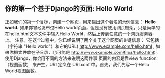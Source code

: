 ## 你的第一个基于Django的页面: Hello World

正如我们的第一个目标，创建一个网页，用来输出这个著名的示例信息：
**Hello world.**
如果你曾经发布过Hello world页面，但是没有使用网页框架，只是简单的在hello.html文本文件中输入Hello World，然后上传到任意的一个网页服务器上。 注意，在这个过程中，你已经说明了两个关于这个网页的关键信息： 它包括（字符串 "Hello world"）和它的URL( http://www.example.com/hello.html , 如果你把文件放在子目录，也可能是 http://www.example.com/files/hello.html)。 
使用Django，你会用不同的方法来说明这两件事 页面的内容是靠view function（视图函数） 来产生，URL定义在 URLconf 中。首先，我们先写一个Hello World视图函数。
